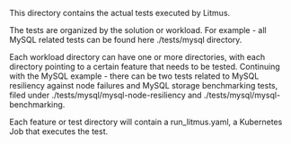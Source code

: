 This directory contains the actual tests executed by Litmus. 

The tests are organized by the solution or workload. For example - all MySQL related tests can be found here ./tests/mysql directory. 

Each workload directory can have one or more directories, with each directory pointing to a certain feature that needs to be tested. Continuing with the MySQL example - there can be two tests related to MySQL resiliency against node failures and MySQL storage benchmarking tests, filed under ./tests/mysql/mysql-node-resiliency and ./tests/mysql/mysql-benchmarking. 

Each feature or test directory will contain a run_litmus.yaml, a Kubernetes Job that executes the test. 
